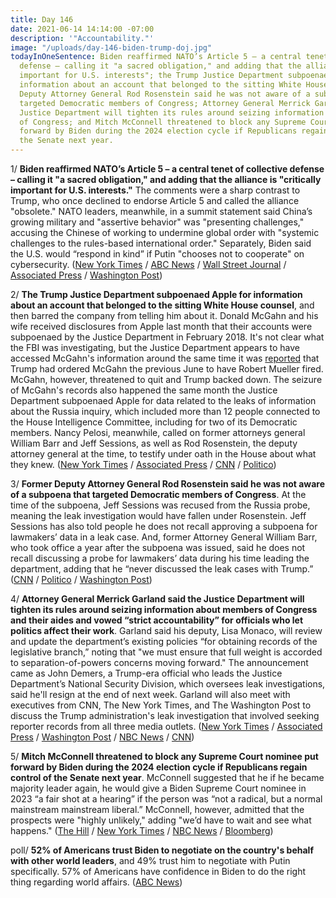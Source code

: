 ```yaml
---
title: Day 146
date: 2021-06-14 14:14:00 -07:00
description: '"Accountability."'
image: "/uploads/day-146-biden-trump-doj.jpg"
todayInOneSentence: Biden reaffirmed NATO’s Article 5 – a central tenet of collective
  defense – calling it "a sacred obligation," and adding that the alliance is "critically
  important for U.S. interests"; the Trump Justice Department subpoenaed Apple for
  information about an account that belonged to the sitting White House counsel; former
  Deputy Attorney General Rod Rosenstein said he was not aware of a subpoena that
  targeted Democratic members of Congress; Attorney General Merrick Garland said the
  Justice Department will tighten its rules around seizing information about members
  of Congress; and Mitch McConnell threatened to block any Supreme Court nominee put
  forward by Biden during the 2024 election cycle if Republicans regain control of
  the Senate next year.
---
```


1/ **Biden reaffirmed NATO’s Article 5 – a central tenet of collective defense – calling it "a sacred obligation," and adding that the alliance is "critically important for U.S. interests."** The comments were a sharp contrast to Trump, who once declined to endorse Article 5 and called the alliance "obsolete." NATO leaders, meanwhile, in a summit statement said China’s growing military and "assertive behavior" was "presenting challenges," accusing the Chinese of working to undermine global order with "systemic challenges to the rules-based international order." Separately, Biden said the U.S. would “respond in kind” if Putin "chooses not to cooperate" on cybersecurity. ([New York Times](https://www.nytimes.com/live/2021/06/14/world/nato-summit/biden-calls-the-alliance-critically-important-for-us-interests-a-sharp-contrast-to-trump) / [ABC News](https://abcnews.go.com/Politics/biden-calls-natos-common-defense-pact-sacred-obligation/story?id=78265937) / [Wall Street Journal](https://www.wsj.com/articles/biden-to-emphasize-u-s-commitment-to-nato-at-summit-11623667923?mod=hp_lead_pos6) / [Associated Press](https://apnews.com/article/government-and-politics-donald-trump-joe-biden-china-russia-962ddadf219a8ff0412d662163a33d81) / [Washington Post](https://www.washingtonpost.com/politics/2021/06/14/joe-biden-live-updates/#link-OVQSOZXLHRFZ3O5YRCA5WJTULQ))

2/ **The Trump Justice Department subpoenaed Apple for information about an account that belonged to the sitting White House counsel**, and then barred the company from telling him about it. Donald McGahn and his wife received disclosures from Apple last month that their accounts were subpoenaed by the Justice Department in February 2018. It's not clear what the FBI was investigating, but the Justice Department appears to have accessed McGahn's information around the same time it was [reported](https://whatthefuckjusthappenedtoday.com/2018/01/26/day-372/#1-trump-tried-to-fire-robert-mueller) that Trump had ordered McGahn the previous June to have Robert Mueller fired. McGahn, however, threatened to quit and Trump backed down. The seizure of McGahn's records also happened the same month the Justice Department subpoenaed Apple for data related to the leaks of information about the Russia inquiry, which included more than 12 people connected to the House Intelligence Committee, including for two of its Democratic members. Nancy Pelosi, meanwhile, called on former attorneys general William Barr and Jeff Sessions, as well as Rod Rosenstein, the deputy attorney general at the time, to testify under oath in the House about what they knew. ([New York Times](https://www.nytimes.com/2021/06/13/us/politics/justice-department-apple-donald-mcgahn.html) / [Associated Press](https://apnews.com/article/don-mcgahn-subpoena-trump-apple-russia-probe-leaks-justice-1252749aa9ad526cc01d633949bd9b5a) / [CNN](https://www.cnn.com/2021/06/13/politics/don-mcgahn-justice-department-apple-account-records/index.html) / [Politico](https://www.politico.com/news/2021/06/14/john-demers-step-down-probe-494320))

3/ **Former Deputy Attorney General Rod Rosenstein said he was not aware of a subpoena that targeted Democratic members of Congress**. At the time of the subpoena, Jeff Sessions was recused from the Russia probe, meaning the leak investigation would have fallen under Rosenstein. Jeff Sessions has also told people he does not recall approving a subpoena for lawmakers’ data in a leak case. And, former Attorney General William Barr, who took office a year after the subpoena was issued, said he does not recall discussing a probe for lawmakers’ data during his time leading the department, adding that he “never discussed the leak cases with Trump.” ([CNN](https://www.cnn.com/2021/06/12/politics/rod-rosenstein-democratic-lawmakers-apple-subpoena/index.html) / [Politico](https://www.politico.com/news/2021/06/11/barr-distances-democratic-subpoenas-493491) / [Washington Post](https://www.washingtonpost.com/powerpost/trump-justice-department-democrats-congress/2021/06/11/7c2b1aa8-cace-11eb-a11b-6c6191ccd599_story.html#click=https://t.co/RSI0K708Zg))


4/ **Attorney General Merrick Garland said the Justice Department will tighten its rules around seizing information about members of Congress and their aides and vowed “strict accountability” for officials who let politics affect their work**. Garland said his deputy, Lisa Monaco, will review and update the department’s existing policies “for obtaining records of the legislative branch,” noting that "we must ensure that full weight is accorded to separation-of-powers concerns moving forward." The announcement came as John Demers, a Trump-era official who leads the Justice Department’s National Security Division, which oversees leak investigations, said he'll resign at the end of next week. Garland will also meet with executives from CNN, The New York Times, and The Washington Post to discuss the Trump administration's leak investigation that involved seeking reporter records from all three media outlets. ([New York Times](https://www.nytimes.com/2021/06/14/us/politics/garland-reporter-records-leak-investigation.html) / [Associated Press](https://apnews.com/article/justice-official-demers-resigning-secretly-seized-records-e9fd00c31fc53f827a8921f551b4008e) / [Washington Post](https://www.washingtonpost.com/national-security/garland-justice-congress-leaks/2021/06/14/bc5e02a8-cd1b-11eb-8014-2f3926ca24d9_story.html) / [NBC News](https://www.nbcnews.com/politics/justice-department/top-doj-national-security-official-resigns-amid-fallout-over-seizure-n1270723) / [CNN](https://www.cnn.com/2021/06/13/media/merrick-garland-trump-doj-media-probe/))


5/ **Mitch McConnell threatened to block any Supreme Court nominee put forward by Biden during the 2024 election cycle if Republicans regain control of the Senate next year**. McConnell suggested that he if he became majority leader again, he would give a Biden Supreme Court nominee in 2023 “a fair shot at a hearing” if the person was “not a radical, but a normal mainstream mainstream liberal.” McConnell, however, admitted that the prospects were "highly unlikely," adding "we’d have to wait and see what happens." ([The Hill](https://thehill.com/homenews/senate/558268-mcconnell-signals-gop-would-block-biden-supreme-court-pick-in-24) / [New York Times](https://www.nytimes.com/2021/06/14/us/politics/mcconnell-biden-supreme-court.html) / [NBC News](https://www.nbcnews.com/politics/congress/mcconnell-says-highly-unlikely-he-d-let-biden-fill-scotus-n1270736) / [Bloomberg](https://www.bloomberg.com/news/articles/2021-06-14/mcconnell-suggests-he-d-block-a-2024-biden-supreme-court-pick?srnd=politics-vp))


poll/ **52% of Americans trust Biden to negotiate on the country's behalf with other world leaders**, and 49% trust him to negotiate with Putin specifically. 57% of Americans have confidence in Biden to do the right thing regarding world affairs. ([ABC News](https://abcnews.go.com/Politics/majority-americans-trust-joe-biden-negotiate-us-behalf/story?id=78244881))

